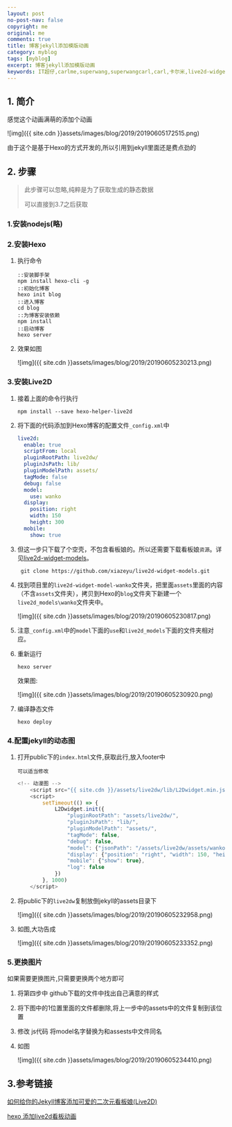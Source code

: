```yaml
---
layout: post
no-post-nav: false 
copyright: me
original: me
comments: true
title: 博客jekyll添加模版动画
category: myblog
tags: [myblog]
excerpt: 博客jekyll添加模版动画
keywords: IT超仔,carlme,superwang,superwangcarl,carl,卡尔米,live2d-widget,jekyll
---
```


## 1. 简介

感觉这个动画满萌的添加个动画

![img]({{ site.cdn }}assets/images/blog/2019/20190605172515.png)

由于这个是基于Hexo的方式开发的,所以引用到jekyll里面还是费点劲的

## 2. 步骤

> 此步骤可以忽略,纯粹是为了获取生成的静态数据
>
> 可以直接到3.7之后获取

### 1.安装nodejs(略)

### 2.安装Hexo

1. 执行命令

   ```shell
   ::安装脚手架
   npm install hexo-cli -g
   ::初始化博客
   hexo init blog
   ::进入博客
   cd blog
   ::为博客安装依赖
   npm install
   ::启动博客
   hexo server
   ```

2. 效果如图

   ![img]({{ site.cdn }}assets/images/blog/2019/20190605230213.png)

### 3.安装Live2D

1. 接着上面的命令行执行

   ```shell
   npm install --save hexo-helper-live2d
   ```

2. 将下面的代码添加到Hexo博客的配置文件`_config.xml`中

   ```yaml
   live2d:
     enable: true
     scriptFrom: local
     pluginRootPath: live2dw/
     pluginJsPath: lib/
     pluginModelPath: assets/
     tagMode: false
     debug: false
     model:
       use: wanko
     display:
       position: right
       width: 150
       height: 300
     mobile:
       show: true
   ```

3. 但这一步只下载了个空壳，不包含看板娘的。所以还需要下载看板娘`资源`。详见[live2d-widget-models](https://github.com/xiazeyu/live2d-widget-models)。

   ```
    git clone https://github.com/xiazeyu/live2d-widget-models.git
   ```

4. 找到项目里的`live2d-widget-model-wanko`文件夹，把里面`assets`里面的内容（不含`assets`文件夹），拷贝到Hexo的`blog`文件夹下新建一个`live2d_models\wanko`文件夹中。

   ![img]({{ site.cdn }}assets/images/blog/2019/20190605230817.png)

5. 注意`_config.xml`中的`model`下面的`use`和`live2d_models`下面的文件夹相对应。

6. 重新运行

   ```
   hexo server
   ```

   效果图:

   ![img]({{ site.cdn }}assets/images/blog/2019/20190605230920.png)

7. 编译静态文件

   ```
   hexo deploy
   ```

### 4.配置jekyll的动态图

1. 打开public下的`index.html`文件,获取此行,放入footer中

   `可以适当修改`

   ```javascript
   <!-- 动漫图 -->
       <script src="{{ site.cdn }}/assets/live2dw/lib/L2Dwidget.min.js?094cbace49a39548bed64abff5988b05"></script>
       <script>
           setTimeout(() => {
               L2Dwidget.init({
                   "pluginRootPath": "assets/live2dw/",
                   "pluginJsPath": "lib/",
                   "pluginModelPath": "assets/",
                   "tagMode": false,
                   "debug": false,
                   "model": {"jsonPath": "/assets/live2dw/assets/wanko.model.json"},
                   "display": {"position": "right", "width": 150, "height": 300},
                   "mobile": {"show": true},
                   "log": false
               })
           }, 1000)
       </script>
   ```

2. 将public下的`live2dw`复制放倒jekyll的assets目录下

   ![img]({{ site.cdn }}assets/images/blog/2019/20190605232958.png)

3. 如图,大功告成

   ![img]({{ site.cdn }}assets/images/blog/2019/20190605233352.png)

### 5.更换图片

如果需要更换图片,只需要更换两个地方即可

1. 将第四步中 github下载的文件中找出自己满意的样式

2. 将下图中的1位置里面的文件都删除,将上一步中的assets中的文件复制到该位置

3. 修改 js代码 将model名字替换为和assests中文件同名

4. 如图

   ![img]({{ site.cdn }}assets/images/blog/2019/20190605234410.png)

## 3.参考链接

[如何给你的Jekyll博客添加可爱的二次元看板娘(Live2D)](https://done.moe/tutorial/2018/08/11/how-to-add-cute-live2d-in-jekyll-blog/)

[hexo 添加live2d看板动画](https://www.cnblogs.com/xiaqiuchu/p/10356578.html)